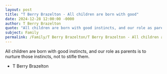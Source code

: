 ```yaml
---
layout: post
title: "T Berry Brazelton - All children are born with good"
date: 2024-12-28 12:00:00 -0000
author: T Berry Brazelton
quote: "All children are born with good instincts, and our role as parents is to nurture those instincts, not to stifle them."
subject: Family
permalink: /Family/T Berry Brazelton/T Berry Brazelton - All children are born with good
---
```


All children are born with good instincts, and our role as parents is to nurture those instincts, not to stifle them.

- T Berry Brazelton

